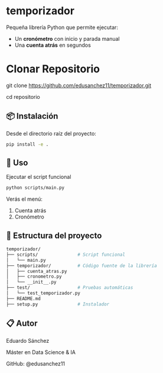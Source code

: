 # temporizador

Pequeña librería Python que permite ejecutar:
- Un **cronómetro** con inicio y parada manual
- Una **cuenta atrás** en segundos

# Clonar Repositorio

git clone https://github.com/edusanchez11/temporizador.git

cd repositorio

## 📦 Instalación

Desde el directorio raíz del proyecto:

```bash
pip install -e .
```

## 🚀 Uso
Ejecutar el script funcional

```bash
python scripts/main.py
```
Verás el menú:
1. Cuenta atrás
2. Cronómetro

## 🔧 Estructura del proyecto
```bash
temporizador/
├── scripts/               # Script funcional
│   └── main.py
├── temporizador/          # Código fuente de la librería
│   ├── cuenta_atras.py
│   ├── cronometro.py
│   └── __init__.py
├── test/                  # Pruebas automáticas
│   └── test_temporizador.py
├── README.md
├── setup.py               # Instalador
```
## 📋 Autor

Eduardo Sánchez

Máster en Data Science & IA

GitHub: @edusanchez11
